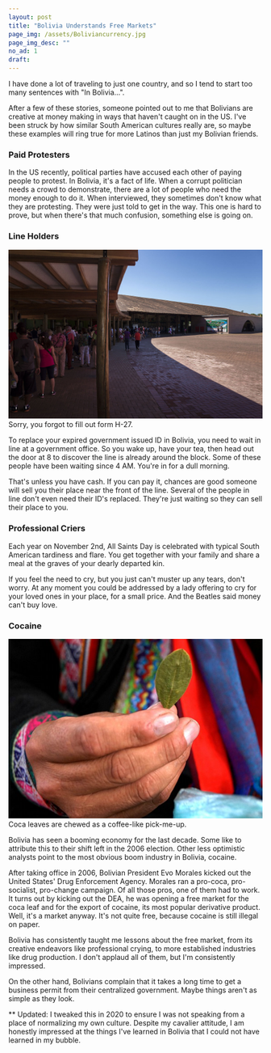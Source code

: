 ```yaml
---
layout: post
title: "Bolivia Understands Free Markets"
page_img: /assets/Boliviancurrency.jpg
page_img_desc: ""
no_ad: 1
draft: 
---
```


I have done a lot of traveling to just one country, and so I tend to start too many sentences with "In Bolivia...".

After a few of these stories, someone pointed out to me that Bolivians are creative at money making in ways that haven't caught on in the US. I've been struck by how similar South American cultures really are, so maybe these examples will ring true for more Latinos than just my Bolivian friends.

### Paid Protesters

In the US recently, political parties have accused each other of paying people to protest. In Bolivia, it's a fact of life. When a corrupt politician needs a crowd to demonstrate, there are a lot of people who need the money enough to do it. When interviewed, they sometimes don't know what they are protesting. They were just told to get in the way. This one is hard to prove, but when there's that much confusion, something else is going on.

### Line Holders

<div class="illustration">
    <img src="/assets/Parque_Nacional_do_Iguaçú_-_Iguaçu_National_Park_-_Fila_de_espera_-_Queue_line_(13933005338).jpg" />
    Sorry, you forgot to fill out form H-27.
</div>

To replace your expired government issued ID in Bolivia, you need to wait in line at a government office. So you wake up, have your tea, then head out the door at 8 to discover the line is already around the block. Some of these people have been waiting since 4 AM. You're in for a dull morning.

That's unless you have cash. If you can pay it, chances are good someone will sell you their place near the front of the line. Several of the people in line don't even need their ID's replaced. They're just waiting so they can sell their place to you.

### Professional Criers

Each year on November 2nd, All Saints Day is celebrated with typical South American tardiness and flare. You get together with your family and share a meal at the graves of your dearly departed kin.

If you feel the need to cry, but you just can't muster up any tears, don't worry. At any moment you could be addressed by a lady offering to cry for your loved ones in your place, for a small price. And the Beatles said money can't buy love.

### Cocaine

<div class="illustration">
    <img src="/assets/Folha_de_coca.jpg" />
    Coca leaves are chewed as a coffee-like pick-me-up.
</div>

Bolivia has seen a booming economy for the last decade. Some like to attribute this to their shift left in the 2006 election. Other less optimistic analysts point to the most obvious boom industry in Bolivia, cocaine.

After taking office in 2006, Bolivian President Evo Morales kicked out the United States' Drug Enforcement Agency. Morales ran a pro-coca, pro-socialist, pro-change campaign. Of all those pros, one of them had to work. It turns out by kicking out the DEA, he was opening a free market for the coca leaf and for the export of cocaine, its most popular derivative product. Well, it's a market anyway. It's not quite free, because cocaine is still illegal on paper.

Bolivia has consistently taught me lessons about the free market, from its creative endeavors like professional crying, to more established industries like drug production. I don't applaud all of them, but I'm consistently impressed.

On the other hand, Bolivians complain that it takes a long time to get a business permit from their centralized government. Maybe things aren't as simple as they look.

** Updated: I tweaked this in 2020 to ensure I was not speaking from a place of normalizing my own culture. Despite my cavalier attitude, I am honestly impressed at the things I've learned in Bolivia that I could not have learned in my bubble.
